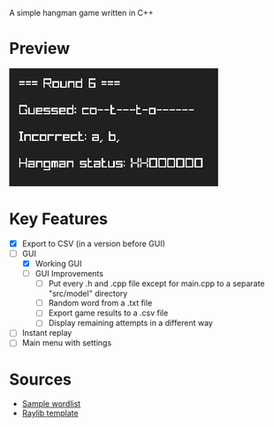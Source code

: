 A simple hangman game written in C++

# Preview

![Gameplay screenshot](preview/hangman_gui_prototype.png)

# Key Features

-   [x] Export to CSV (in a version before GUI)
-   [ ] GUI
    -   [x] Working GUI
    -   [ ] GUI Improvements
        -   [ ] Put every .h and .cpp file except for main.cpp to a separate "src/model" directory
        -   [ ] Random word from a .txt file
        -   [ ] Export game results to a .csv file
        -   [ ] Display remaining attempts in a different way
-   [ ] Instant replay
-   [ ] Main menu with settings

# Sources

-   [Sample wordlist](https://www.mit.edu/~ecprice/wordlist.10000)
-   [Raylib template](https://github.com/educ8s/Raylib-CPP-Starter-Template-for-VSCODE-V2)
